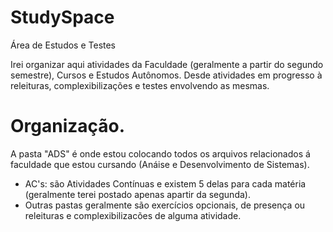 # StudySpace
Área de Estudos e Testes

Irei organizar aqui atividades da Faculdade (geralmente a partir do segundo semestre),
Cursos e Estudos Autônomos. Desde atividades em progresso à releituras, complexibilizações
e testes envolvendo as mesmas.



# Organização.


A pasta "ADS" é onde estou colocando todos os arquivos relacionados á faculdade que 
estou cursando (Anáise e Desenvolvimento de Sistemas).
- AC's: são Atividades Contínuas e existem 5 delas para cada matéria (geralmente terei postado apenas apartir da segunda).
- Outras pastas geralmente são exercícios opcionais, de presença ou releituras e complexibilizacões de alguma atividade.